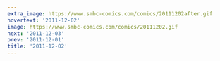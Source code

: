 ```yaml
---
extra_image: https://www.smbc-comics.com/comics/20111202after.gif
hovertext: '2011-12-02'
image: https://www.smbc-comics.com/comics/20111202.gif
next: '2011-12-03'
prev: '2011-12-01'
title: '2011-12-02'
---
```

